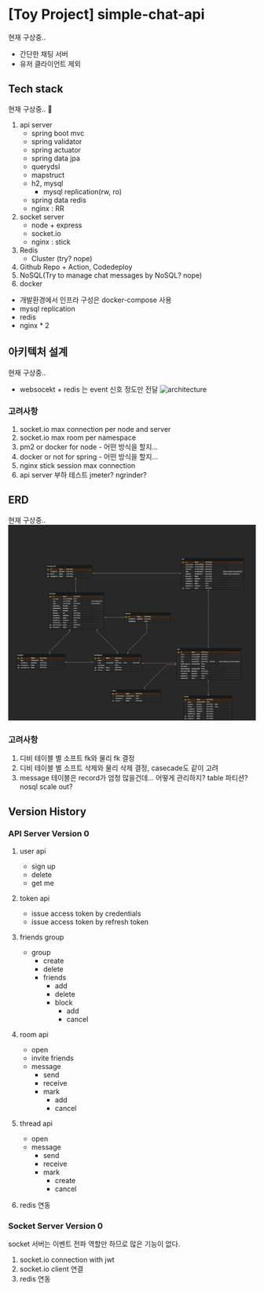 # [Toy Project] simple-chat-api 
현재 구상중..

- 간단한 채팅 서버
- 유저 클라이언트 제외 

## Tech stack 
현재 구상중.. 🤔
 
1. api server 
    - spring boot mvc 
    - spring validator 
    - spring actuator
    - spring data jpa
    - querydsl
    - mapstruct
    - h2, mysql
        - mysql replication(rw, ro) 
    - spring data redis
    - nginx : RR
2. socket server
    - node + express
    - socket.io
    - nginx : stick
3. Redis
    - Cluster (try? nope) 
4. Github Repo + Action, Codedeploy
5. NoSQL(Try to manage chat messages by NoSQL? nope) 
6. docker
  - 개발환경에서 인프라 구성은 docker-compose 사용
  - mysql replication
  - redis
  - nginx * 2

## 아키텍처 설계
현재 구상중..
- websocekt + redis 는 event 신호 정도만 전달 
![architecture](docs/arch-smp-chat.png) 

### 고려사항
1. socket.io max connection per node and server
2. socket.io max room per namespace
3. pm2 or docker for node - 어떤 방식을 할지... 
4. docker or not for spring - 어떤 방식을 할지...
5. nginx stick session max connection   
6. api server 부하 테스트 jmeter? ngrinder? 

## ERD
현재 구상중..
![erd](docs/erd-smp-cht.png)

### 고려사항
1. 디비 테이블 별 소프트 fk와 물리 fk 결정
2. 디비 테이블 별 소프트 삭제와 물리 삭제 결정, casecade도 같이 고려
3. message 테이블은 record가 엄청 많을건데... 어떻게 관리하지? table 파티션? nosql scale out? 

## Version History

### API Server Version 0
    
1. user api
    - sign up
    - delete 
    - get me 
     
2. token api
    - issue access token by credentials
    - issue access token by refresh token
3. friends group
    - group
        - create
        - delete
        - friends
            - add
            - delete
            - block
                - add
                - cancel
4. room api
    - open
    - invite friends
    - message
        - send
        - receive
        - mark
            - add
            - cancel
5. thread api
    - open
    - message
        - send
        - receive
        - mark
            - create
            - cancel

6. redis 연동


### Socket Server Version 0
socket 서버는 이벤트 전파 역할만 하므로 많은 기능이 없다.

1. socket.io connection with jwt 
2. socket.io client 연결
2. redis 연동